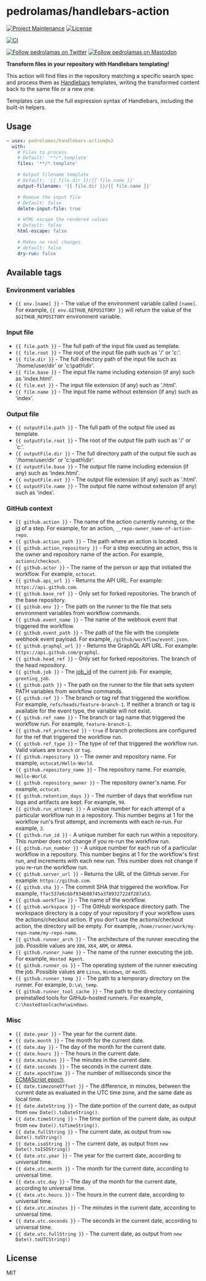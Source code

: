 # pedrolamas/handlebars-action

[![Project Maintenance](https://img.shields.io/maintenance/yes/2023.svg)](https://github.com/pedrolamas/handlebars-action 'GitHub Repository')
[![License](https://img.shields.io/github/license/pedrolamas/handlebars-action.svg)](https://github.com/pedrolamas/handlebars-action/blob/master/LICENSE 'License')

[![CI](https://github.com/pedrolamas/handlebars-action/workflows/CI/badge.svg)](https://github.com/pedrolamas/handlebars-action/actions 'Build Status')

[![Follow pedrolamas on Twitter](https://img.shields.io/twitter/follow/pedrolamas?label=Follow%20@pedrolamas%20on%20Twitter&style=social)](https://twitter.com/pedrolamas)
[![Follow pedrolamas on Mastodon](https://img.shields.io/mastodon/follow/109365776481898704?label=Follow%20@pedrolamas%20on%20Mastodon&domain=https%3A%2F%2Fhachyderm.io&style=social)](https://hachyderm.io/@pedrolamas)

**Transform files in your repository with Handlebars templating!**

This action will find files in the repository matching a specific search spec and process them as [Handlebars](https://handlebarsjs.com) templates, writing the transformed content back to the same file or a new one.

Templates can use the full expression syntax of Handlebars, including the built-in helpers.

## Usage

```yaml
- uses: pedrolamas/handlebars-action@v2
  with:
    # Files to process
    # Default: '**/*.template'
    files: '**/*.template'

    # Output filename template
    # Default: '{{ file.dir }}/{{ file.name }}'
    output-filename: '{{ file.dir }}/{{ file.name }}'

    # Remove the input file
    # Default: false
    delete-input-file: true

    # HTML escape the rendered values
    # Default: false
    html-escape: false

    # Makes no real changes
    # default: false
    dry-run: false
```

## Available tags

### Environment variables

- `{{ env.[name] }}` - The value of the environment variable called `[name]`. For example, `{{ env.GITHUB_REPOSITORY }}` will return the value of the `$GITHUB_REPOSITORY` environment variable.

### Input file

- `{{ file.path }}` - The full path of the input file used as template.
- `{{ file.root }}` - The root of the input file path such as '/' or 'c:\'.
- `{{ file.dir }}` - The full directory path of the input file such as '/home/user/dir' or 'c:\path\dir'.
- `{{ file.base }}` - The input file name including extension (if any) such as 'index.html'.
- `{{ file.ext }}` - The input file extension (if any) such as '.html'.
- `{{ file.name }}` - The input file name without extension (if any) such as 'index'.

### Output file

- `{{ outputFile.path }}` - The full path of the output file used as template.
- `{{ outputFile.root }}` - The root of the output file path such as '/' or 'c:\'.
- `{{ outputFile.dir }}` - The full directory path of the output file such as '/home/user/dir' or 'c:\path\dir'.
- `{{ outputFile.base }}` - The output file name including extension (if any) such as 'index.html'.
- `{{ outputFile.ext }}` - The output file extension (if any) such as '.html'.
- `{{ outputFile.name }}` - The output file name without extension (if any) such as 'index'.

### GitHub context

- `{{ github.action }}` - The name of the action currently running, or the [id](https://docs.github.com/en/actions/learn-github-actions/workflow-syntax-for-github-actions#jobsjob_idstepsid) of a step. For example, for an action, `__repo-owner_name-of-action-repo`.
- `{{ github.action_path }}` - The path where an action is located.
- `{{ github.action_repository }}` - For a step executing an action, this is the owner and repository name of the action. For example, `actions/checkout`.
- `{{ github.actor }}` - The name of the person or app that initiated the workflow. For example, `octocat`.
- `{{ github.api_url }}` - Returns the API URL. For example: `https://api.github.com`.
- `{{ github.base_ref }}` - Only set for forked repositories. The branch of the base repository.
- `{{ github.env }}` - The path on the runner to the file that sets environment variables from workflow commands.
- `{{ github.event_name }}` - The name of the webhook event that triggered the workflow.
- `{{ github.event_path }}` - The path of the file with the complete webhook event payload. For example, `/github/workflow/event.json`.
- `{{ github.graphql_url }}` - Returns the GraphQL API URL. For example: `https://api.github.com/graphql`.
- `{{ github.head_ref }}` - Only set for forked repositories. The branch of the head repository.
- `{{ github.job }}` - The [job_id](https://docs.github.com/en/actions/reference/workflow-syntax-for-github-actions#jobsjob_id) of the current job. For example, `greeting_job`.
- `{{ github.path }}` - The path on the runner to the file that sets system PATH variables from workflow commands.
- `{{ github.ref }}` - The branch or tag ref that triggered the workflow. For example, `refs/heads/feature-branch-1`. If neither a branch or tag is available for the event type, the variable will not exist.
- `{{ github.ref_name }}` - The branch or tag name that triggered the workflow run. For example, `feature-branch-1`.
- `{{ github.ref_protected }}` - `true` if branch protections are configured for the ref that triggered the workflow run.
- `{{ github.ref_type }}` - The type of ref that triggered the workflow run. Valid values are `branch` or `tag`.
- `{{ github.repository }}` - The owner and repository name. For example, `octocat/Hello-World`.
- `{{ github.repository_name }}` - The repository name. For example, `Hello-World`.
- `{{ github.repository_owner }}` - The repository owner's name. For example, `octocat`.
- `{{ github.retention_days }}` - The number of days that workflow run logs and artifacts are kept. For example, `90`.
- `{{ github.run_attempt }}` - A unique number for each attempt of a particular workflow run in a repository. This number begins at 1 for the workflow run's first attempt, and increments with each re-run. For example, `3`.
- `{{ github.run_id }}` - A unique number for each run within a repository. This number does not change if you re-run the workflow run.
- `{{ github.run_number }}` - A unique number for each run of a particular workflow in a repository. This number begins at 1 for the workflow's first run, and increments with each new run. This number does not change if you re-run the workflow run.
- `{{ github.server_url }}` - Returns the URL of the GitHub server. For example: `https://github.com`.
- `{{ github.sha }}` - The commit SHA that triggered the workflow. For example, `ffac537e6cbbf934b08745a378932722df287a53`.
- `{{ github.workflow }}` - The name of the workflow.
- `{{ github.workspace }}` - The GitHub workspace directory path. The workspace directory is a copy of your repository if your workflow uses the actions/checkout action. If you don't use the actions/checkout action, the directory will be empty. For example, `/home/runner/work/my-repo-name/my-repo-name`.
- `{{ github.runner_arch }}` - The architecture of the runner executing the job. Possible values are `X86`, `X64`, `ARM`, or `ARM64`.
- `{{ github.runner_name }}` - The name of the runner executing the job. For example, `Hosted Agent`.
- `{{ github.runner_os }}` - The operating system of the runner executing the job. Possible values are `Linux`, `Windows`, or `macOS`.
- `{{ github.runner_temp }}` - The path to a temporary directory on the runner. For example, `D:\a\_temp`.
- `{{ github.runner_tool_cache }}` - The path to the directory containing preinstalled tools for GitHub-hosted runners. For example, `C:\hostedtoolcache\windows`.

### Misc

- `{{ date.year }}` - The year for the current date.
- `{{ date.month }}` - The month for the current date.
- `{{ date.day }}` - The day of the month for the current date.
- `{{ date.hours }}` - The hours in the current date.
- `{{ date.minutes }}` - The minutes in the current date.
- `{{ date.seconds }}` - The seconds in the current date.
- `{{ date.epochTime }}` - The number of milliseconds since the [ECMAScript epoch](https://developer.mozilla.org/en-US/docs/Web/JavaScript/Reference/Global_Objects/Date#the_ecmascript_epoch_and_timestamps).
- `{{ date.timezoneOffset }}` - The difference, in minutes, between the current date as evaluated in the UTC time zone, and the same date as local time.
- `{{ date.dateString }}` - The date portion of the current date, as output from `new Date().toDateString()`.
- `{{ date.timeString }}` - The time portion of the current date, as output from `new Date().toTimeString()`.
- `{{ date.fullString }}` - The current date, as output from `new Date().toString()`
- `{{ date.isoString }}` - The current date, as output from `new Date().toISOString()`
- `{{ date.utc.year }}` - The year for the current date, according to universal time.
- `{{ date.utc.month }}` - The month for the current date, according to universal time.
- `{{ date.utc.day }}` - The day of the month for the current date, according to universal time.
- `{{ date.utc.hours }}` - The hours in the current date, according to universal time.
- `{{ date.utc.minutes }}` - The minutes in the current date, according to universal time.
- `{{ date.utc.seconds }}` - The seconds in the current date, according to universal time.
- `{{ date.utc.fullString }}` - The current date, as output from `new Date().toUTCString()`

## License

MIT
